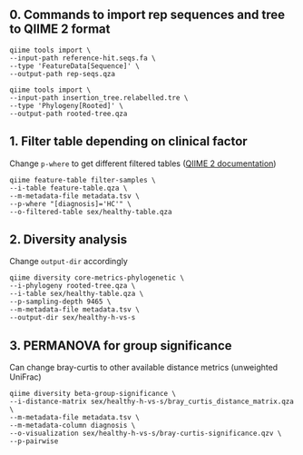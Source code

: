 ## 0. Commands to import rep sequences and tree to QIIME 2 format
```
qiime tools import \
--input-path reference-hit.seqs.fa \
--type 'FeatureData[Sequence]' \
--output-path rep-seqs.qza

qiime tools import \
--input-path insertion_tree.relabelled.tre \
--type 'Phylogeny[Rooted]' \
--output-path rooted-tree.qza
```

## 1. Filter table depending on clinical factor
Change ```p-where``` to get different filtered tables ([QIIME 2 documentation](https://docs.qiime2.org/2019.10/tutorials/filtering/))
```
qiime feature-table filter-samples \
--i-table feature-table.qza \
--m-metadata-file metadata.tsv \
--p-where "[diagnosis]='HC'" \
--o-filtered-table sex/healthy-table.qza
```

## 2. Diversity analysis
Change ```output-dir``` accordingly
```
qiime diversity core-metrics-phylogenetic \
--i-phylogeny rooted-tree.qza \
--i-table sex/healthy-table.qza \
--p-sampling-depth 9465 \
--m-metadata-file metadata.tsv \
--output-dir sex/healthy-h-vs-s
```

## 3. PERMANOVA for group significance
Can change bray-curtis to other available distance metrics (unweighted UniFrac)
```
qiime diversity beta-group-significance \
--i-distance-matrix sex/healthy-h-vs-s/bray_curtis_distance_matrix.qza \
--m-metadata-file metadata.tsv \
--m-metadata-column diagnosis \
--o-visualization sex/healthy-h-vs-s/bray-curtis-significance.qzv \
--p-pairwise
```